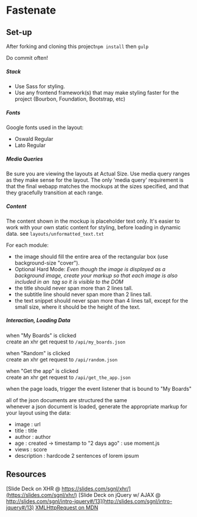 # Fastenate

## Set-up
After forking and cloning this project`npm install` then `gulp`

Do commit often!

##### Stack
- Use Sass for styling.  
- Use any frontend framework(s) that may make styling faster for the project (Bourbon, Foundation, Bootstrap, etc)  

##### Fonts
Google fonts used in the layout:

- Oswald Regular  
- Lato Regular  

##### Media Queries
Be sure you are viewing the layouts at Actual Size. Use media query ranges as they make sense for the layout. The only 'media query' requirement is that the final webapp matches the mockups at the sizes specified, and that they gracefully transition at each range.

##### Content
The content shown in the mockup is placeholder text only. It's easier to work with your own static content for styling, before loading in dynamic data. see `layouts/unformatted_text.txt`

For each module:

- the image should fill the entire area of the rectangular box (use background-size "cover"). 
- Optional Hard Mode: *Even though the image is displayed as a background image, create your markup so that each image is also included in an <img> tag so it is visible to the DOM*
- the title should never span more than 2 lines tall.
- the subtitle line should never span more than 2 lines tall.
- the text snippet should never span more than 4 lines tall, except for the small size, where it should be the height of the text.

##### Interaction, Loading Data

when "My Boards" is clicked  
create an xhr get request to `/api/my_boards.json`

when "Random" is clicked  
create an xhr get request to `/api/random.json`

when "Get the app" is clicked  
create an xhr get request to `/api/get_the_app.json`


when the page loads, trigger the event listener that is bound to "My Boards"

all of the json documents are structured the same  
whenever a json document is loaded, generate the appropriate markup for your layout using the data:  

- image : url
- title : title
- author : author
- age : created -> timestamp to "2 days ago" : use moment.js
- views : score
- description : hardcode 2 sentences of lorem ipsum

## Resources
[Slide Deck on XHR @ https://slides.com/sgnl/xhr/](https://slides.com/sgnl/xhr/)
[Slide Deck on jQuery w/ AJAX @ http://slides.com/sgnl/intro-jquery#/13](http://slides.com/sgnl/intro-jquery#/13)
[XMLHttpRequest on MDN](https://developer.mozilla.org/en-US/docs/Web/API/XMLHttpRequest/Using_XMLHttpRequest)
